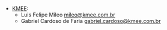 - [KMEE](https://www.kmee.com.br):
  - Luis Felipe Mileo <mileo@kmee.com.br>
  - Gabriel Cardoso de Faria <gabriel.cardoso@kmee.com.br>
